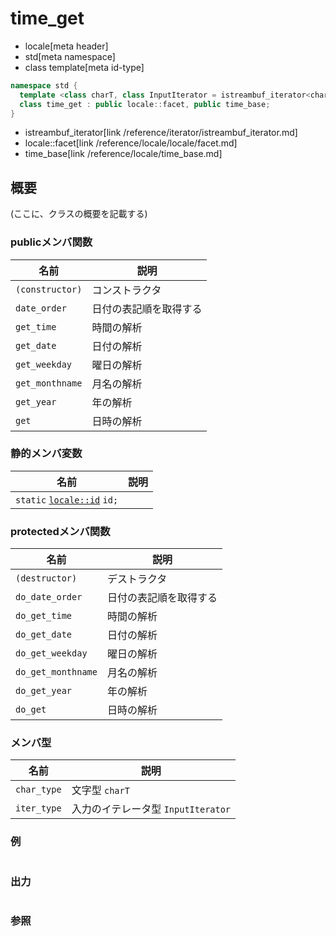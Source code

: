 # time_get
* locale[meta header]
* std[meta namespace]
* class template[meta id-type]

```cpp
namespace std {
  template <class charT, class InputIterator = istreambuf_iterator<charT> >
  class time_get : public locale::facet, public time_base;
}
```
* istreambuf_iterator[link /reference/iterator/istreambuf_iterator.md]
* locale::facet[link /reference/locale/locale/facet.md]
* time_base[link /reference/locale/time_base.md]

## 概要

(ここに、クラスの概要を記載する)

### publicメンバ関数

| 名前 | 説明 |
|----------------------------|-----------------------------------|
| `(constructor)` | コンストラクタ |
| `date_order` | 日付の表記順を取得する |
| `get_time` | 時間の解析 |
| `get_date` | 日付の解析 |
| `get_weekday` | 曜日の解析 |
| `get_monthname` | 月名の解析 |
| `get_year` | 年の解析 |
| `get` | 日時の解析 |

### 静的メンバ変数

| 名前 | 説明 |
|---------------------------------------------------------------------------------------------------------------------------------------------------------------------------------------------------------------------------------------------------------------|--|
| `static` [`locale::id`](/reference/locale/locale/id.md) `id;` |  |

### protectedメンバ関数

| 名前 | 説明 |
|-------------------------------|-----------------------------------|
| `(destructor)` | デストラクタ |
| `do_date_order` | 日付の表記順を取得する |
| `do_get_time` | 時間の解析 |
| `do_get_date` | 日付の解析 |
| `do_get_weekday` | 曜日の解析 |
| `do_get_monthname` | 月名の解析 |
| `do_get_year` | 年の解析 |
| `do_get` | 日時の解析 |

### メンバ型

| 名前 | 説明 |
|-----------------------------------------------------------------------|---------------------------------------------------------|
| `char_type` | 文字型 `charT` |
| `iter_type` | 入力のイテレータ型 `InputIterator` |

### 例
```cpp
```

### 出力
```
```

### 参照
